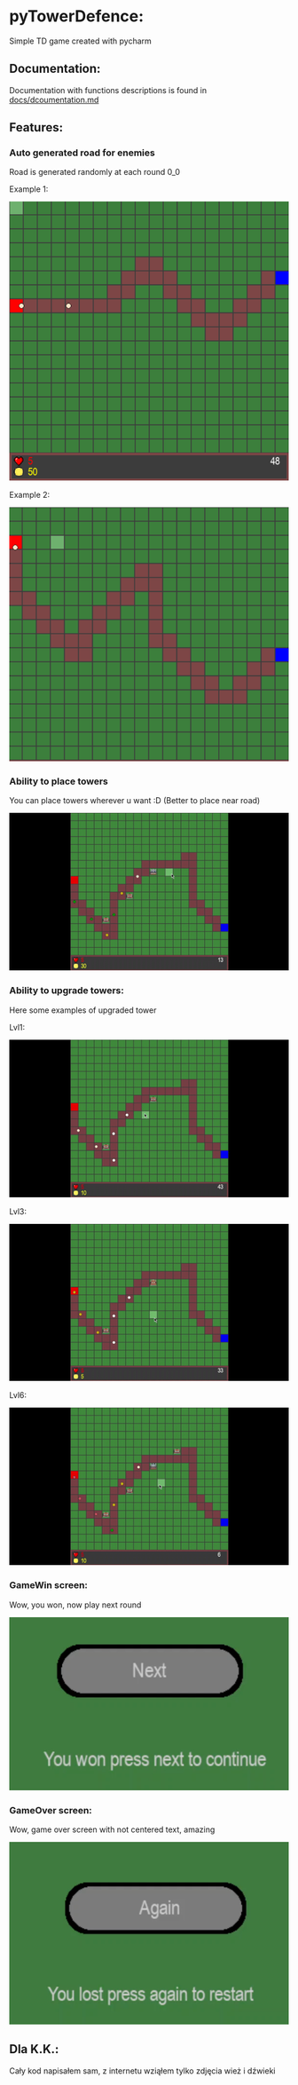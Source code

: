 # pyTowerDefence:
Simple TD game created with pycharm

## Documentation:
Documentation with functions descriptions is found in [docs/dcoumentation.md](docs/documentation.md)

## Features:
### Auto generated road for enemies
Road is generated randomly at each round 0_0

Example 1:

![img.png](photos/road1.png)

Example 2:

![img.png](photos/road2.png)

### Ability to place towers
You can place towers wherever u want :D
(Better to place near road)

![img.gif](photos/placeTowers.gif)


### Ability to upgrade towers:
Here some examples of upgraded tower

Lvl1:

![img.gif](photos/tower1.gif)

Lvl3:

![img.gif](photos/tower3.gif)

Lvl6:

![img.gif](photos/tower6.gif)

### GameWin screen:
Wow, you won, now play next round

![img.png](photos/win.png)

### GameOver screen:
Wow, game over screen with not centered text, amazing

![img.png](photos/loose.png)



## Dla K.K.:
Cały kod napisałem sam, z internetu wziąłem tylko zdjęcia wież i dźwieki
